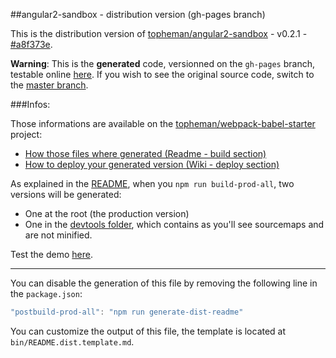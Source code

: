 ##angular2-sandbox - distribution version (gh-pages branch)

This is the distribution version of [topheman/angular2-sandbox](https://github.com/topheman/angular2-sandbox) - v0.2.1 - [#a8f373e](https://github.com/topheman/angular2-sandbox/tree/a8f373effb89c8a7533b2dd0d419d5c66626e15e).

**Warning**: This is the **generated** code, versionned on the `gh-pages` branch, testable online [here](https://topheman.github.io/angular2-sandbox/). If you wish to see the original source code, switch to the [master branch](https://github.com/topheman/angular2-sandbox).

###Infos:

Those informations are available on the [topheman/webpack-babel-starter](https://github.com/topheman/webpack-babel-starter) project:

* [How those files where generated (Readme - build section)](https://github.com/topheman/webpack-babel-starter#build)
* [How to deploy your generated version (Wiki - deploy section)](https://github.com/topheman/webpack-babel-starter/wiki#deploy)

As explained in the [README](https://github.com/topheman/webpack-babel-starter#build), when you `npm run build-prod-all`, two versions will be generated:

* One at the root (the production version)
* One in the [devtools folder](https://github.com/topheman/angular2-sandbox/tree/gh-pages/devtools), which contains as you'll see sourcemaps and are not minified.

Test the demo [here](https://topheman.github.io/angular2-sandbox/).

------

You can disable the generation of this file by removing the following line in the `package.json`:

```js
"postbuild-prod-all": "npm run generate-dist-readme"
```

You can customize the output of this file, the template is located at `bin/README.dist.template.md`.
